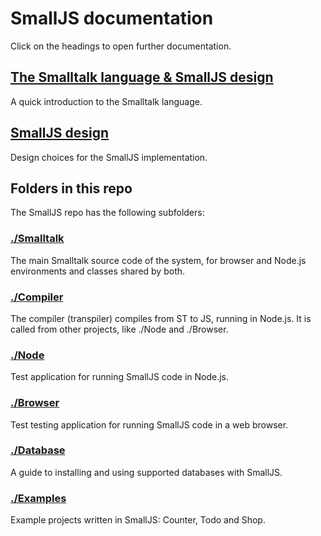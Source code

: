 # SmallJS documentation

Click on the headings to open further documentation.

## [The Smalltalk language & SmallJS design](Language.md)

A quick introduction to the Smalltalk language.

## [SmallJS design](Design.md)

Design choices for the SmallJS implementation.

## Folders in this repo

The SmallJS repo has the following subfolders:

### [./Smalltalk](../Smalltalk/Smalltalk.md)

The main Smalltalk source code of the system, for browser and Node.js environments and classes shared by both.

### [./Compiler](../Compiler/Compiler.md)

The compiler (transpiler) compiles from ST to JS, running in Node.js.
It is called from other projects, like ./Node and ./Browser.

### [./Node](../Node/Node.md)

Test application for running SmallJS code in Node.js.

### [./Browser](../Browser/Browser.md)

Test testing application for running SmallJS code in a web browser.

### [./Database](../Browser/README.md)

A guide to installing and using supported databases with SmallJS.

### [./Examples](../Examples/Examples.md)

Example projects written in SmallJS: Counter, Todo and Shop.
